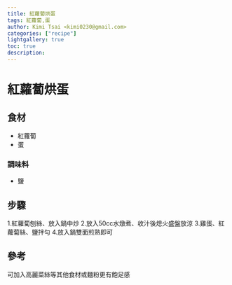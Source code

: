 ```yaml
---
title: 紅蘿蔔烘蛋
tags: 紅蘿蔔,蛋
author: Kimi Tsai <kimi0230@gmail.com>
categories: ["recipe"]
lightgallery: true
toc: true
description:
---
```

# 紅蘿蔔烘蛋

## 食材
* 紅蘿蔔
* 蛋

### 調味料
* 鹽


## 步驟
1.紅蘿蔔刨絲、放入鍋中炒
2.放入50cc水燉煮、收汁後熄火盛盤放涼
3.雞蛋、紅蘿蔔絲、鹽拌勻
4.放入鍋雙面煎熟即可

## 參考
可加入高麗菜絲等其他食材或麵粉更有飽足感